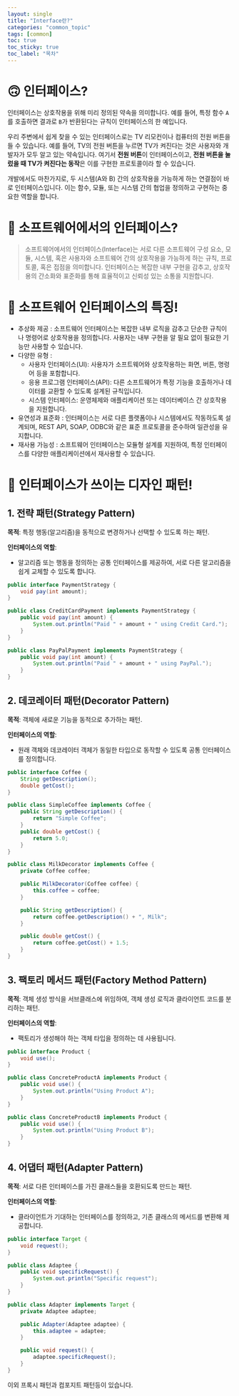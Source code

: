 ```yaml
---
layout: single
title: "Interface란?"
categories: "common_topic"
tags: [common]
toc: true
toc_sticky: true
toc_label: "목차"
---
```


# 🙃 인터페이스?

인터페이스는 상호작용을 위해 미리 정의된 약속을 의미합니다. 예를 들어, 특정 함수 `A`를 호출하면 결과로 `B`가 반환된다는 규칙이 인터페이스의 한 예입니다.

우리 주변에서 쉽게 찾을 수 있는 인터페이스로는 TV 리모컨이나 컴퓨터의 전원 버튼을 들 수 있습니다. 예를 들어, TV의 전원 버튼을 누르면 TV가 켜진다는 것은 사용자와 개발자가 모두 알고 있는 약속입니다. 여기서 **전원 버튼**이 인터페이스이고, **전원 버튼을 눌렀을 때 TV가 켜진다는 동작**은 이를 구현한 프로토콜이라 할 수 있습니다.

개발에서도 마찬가지로, 두 시스템(A와 B) 간의 상호작용을 가능하게 하는 연결점이 바로 인터페이스입니다. 이는 함수, 모듈, 또는 시스템 간의 협업을 정의하고 구현하는 중요한 역할을 합니다.

# 🤔 소프트웨어에서의 인터페이스?

> 소프트웨어에서의 인터페이스(Interface)는 서로 다른 소프트웨어 구성 요소, 모듈, 시스템, 혹은 사용자와 소프트웨어 간의 상호작용을 가능하게 하는 규칙, 프로토콜, 혹은 접점을 의미합니다. 인터페이스는 복잡한 내부 구현을 감추고, 상호작용의 간소화와 표준화를 통해 효율적이고 신뢰성 있는 소통을 지원합니다.

# 🫠 소프트웨어 인터페이스의 특징!

- 추상화 제공 :
  소프트웨어 인터페이스는 복잡한 내부 로직을 감추고 단순한 규칙이나 명령어로 상호작용을 정의합니다. 사용자는 내부 구현을 알 필요 없이 필요한 기능만 사용할 수 있습니다.
- 다양한 유형 :
  - 사용자 인터페이스(UI): 사용자가 소프트웨어와 상호작용하는 화면, 버튼, 명령어 등을 포함합니다.
  - 응용 프로그램 인터페이스(API): 다른 소프트웨어가 특정 기능을 호출하거나 데이터를 교환할 수 있도록 설계된 규칙입니다.
  - 시스템 인터페이스: 운영체제와 애플리케이션 또는 데이터베이스 간 상호작용을 지원합니다.
- 유연성과 표준화 :
  인터페이스는 서로 다른 플랫폼이나 시스템에서도 작동하도록 설계되며, REST API, SOAP, ODBC와 같은 표준 프로토콜을 준수하여 일관성을 유지합니다.
- 재사용 가능성 :
  소프트웨어 인터페이스는 모듈형 설계를 지원하여, 특정 인터페이스를 다양한 애플리케이션에서 재사용할 수 있습니다.

# 🥸 인터페이스가 쓰이는 디자인 패턴!

## 1. 전략 패턴(Strategy Pattern)

**목적**: 특정 행동(알고리즘)을 동적으로 변경하거나 선택할 수 있도록 하는 패턴.

**인터페이스의 역할**:

- 알고리즘 또는 행동을 정의하는 공통 인터페이스를 제공하여, 서로 다른 알고리즘을 쉽게 교체할 수 있도록 합니다.

```java
public interface PaymentStrategy {
    void pay(int amount);
}

public class CreditCardPayment implements PaymentStrategy {
    public void pay(int amount) {
        System.out.println("Paid " + amount + " using Credit Card.");
    }
}

public class PayPalPayment implements PaymentStrategy {
    public void pay(int amount) {
        System.out.println("Paid " + amount + " using PayPal.");
    }
}
```

## 2. 데코레이터 패턴(Decorator Pattern)

**목적**: 객체에 새로운 기능을 동적으로 추가하는 패턴.

**인터페이스의 역할**:

- 원래 객체와 데코레이터 객체가 동일한 타입으로 동작할 수 있도록 공통 인터페이스를 정의합니다.

```java
public interface Coffee {
    String getDescription();
    double getCost();
}

public class SimpleCoffee implements Coffee {
    public String getDescription() {
        return "Simple Coffee";
    }
    public double getCost() {
        return 5.0;
    }
}

public class MilkDecorator implements Coffee {
    private Coffee coffee;

    public MilkDecorator(Coffee coffee) {
        this.coffee = coffee;
    }

    public String getDescription() {
        return coffee.getDescription() + ", Milk";
    }

    public double getCost() {
        return coffee.getCost() + 1.5;
    }
}
```

## 3. **팩토리 메서드 패턴(Factory Method Pattern)**

**목적**: 객체 생성 방식을 서브클래스에 위임하여, 객체 생성 로직과 클라이언트 코드를 분리하는 패턴.

**인터페이스의 역할**:

- 팩토리가 생성해야 하는 객체 타입을 정의하는 데 사용됩니다.

```java
public interface Product {
    void use();
}

public class ConcreteProductA implements Product {
    public void use() {
        System.out.println("Using Product A");
    }
}

public class ConcreteProductB implements Product {
    public void use() {
        System.out.println("Using Product B");
    }
}
```

## 4. **어댑터 패턴(Adapter Pattern)**

**목적**: 서로 다른 인터페이스를 가진 클래스들을 호환되도록 만드는 패턴.

**인터페이스의 역할**:

- 클라이언트가 기대하는 인터페이스를 정의하고, 기존 클래스의 메서드를 변환해 제공합니다.

```java
public interface Target {
    void request();
}

public class Adaptee {
    public void specificRequest() {
        System.out.println("Specific request");
    }
}

public class Adapter implements Target {
    private Adaptee adaptee;

    public Adapter(Adaptee adaptee) {
        this.adaptee = adaptee;
    }

    public void request() {
        adaptee.specificRequest();
    }
}
```

이외 프록시 패턴과 컴포지트 패턴등이 있습니다.
